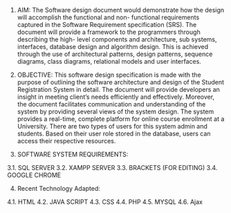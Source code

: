 
1.	AIM:
  The Software design document would demonstrate how the design will accomplish the functional and non- functional requirements captured      in the Software Requirement specification (SRS). The document will provide a framework to the programmers through describing the high-    level components and architecture, sub systems, interfaces, database design and algorithm design. This is achieved through the use of      architectural patterns, design patterns, sequence diagrams, class diagrams, relational models and user interfaces.

2.	OBJECTIVE:
   This software design specification is made with the purpose of outlining the software architecture and design of the Student                Registration System in detail. The document will provide developers an insight in meeting client’s needs efficiently and effectively.      Moreover, the document facilitates communication and understanding of the system by providing several views of the system design. The      system provides a real-time, complete platform for online course enrollment at a University. There are two types of users for this         system admin and students. Based on their user role stored in the database, users can access their respective resources.

3.	SOFTWARE SYSTEM REQUIREMENTS:

  3.1. SQL SERVER 
  3.2. XAMPP SERVER
  3.3. BRACKETS (FOR EDITING)
  3.4. GOOGLE CHROME

4.	Recent Technology Adapted:
  
  4.1.	HTML
  4.2.	JAVA SCRIPT
  4.3.	CSS
  4.4.	PHP
  4.5.	MYSQL
  4.6.	Ajax
